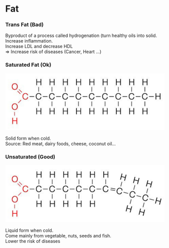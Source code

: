 # Fat

### Trans Fat \(Bad\)

Byproduct of a process called hydrogenation \(turn healthy  oils into solid.  
Increase inflammation.  
Increase LDL  and decrease HDL  
=&gt; Increase risk of diseases \(Cancer, Heart ...\)

### Saturated Fat \(Ok\)

![Saturated Fat ](../.gitbook/assets/image%20%288%29.png)

Solid form  when cold.  
Source: Red meat, dairy  foods, cheese, coconut oil...  




### Unsaturated  \(Good\)

![Unsaturated Fat](../.gitbook/assets/image%20%283%29.png)

Liquid form when cold.   
Come mainly from vegetable, nuts, seeds and fish.  
Lower the risk of diseases

